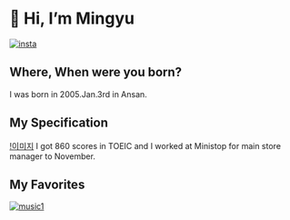# 👋 Hi, I’m Mingyu
[![insta](https://img.shields.io/badge/insta-pink)](https://www.instagram.com/wivlxyuu/)
## Where, When were you born?
I was born in 2005.Jan.3rd in Ansan.

## My Specification
[!이미지](https://search.pstatic.net/common/?src=http%3A%2F%2Fimgnews.naver.net%2Fimage%2F003%2F2023%2F11%2F09%2FNISI20230511_0001263677_web_20230511161446_20231109111412615.jpg&type=l340_110)
I got 860 scores in TOEIC and I worked at Ministop for main store manager to November.

## My Favorites
[![music1](https://img.shields.io/badge/music1-green)](https://www.instagram.com/wivlxyuu/](https://www.youtube.com/watch?v=cPkE0IbDVs4)https://www.youtube.com/watch?v=cPkE0IbDVs4)
